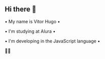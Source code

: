 ## Hi there 👋
• My name is Vitor Hugo •

• I'm studying at Alura •

• I'm developing in the JavaScript language •

🐺👊
<!--
**Vit00u/Vit00u** is a ✨ _special_ ✨ repository because its `README.md` (this file) appears on your GitHub profile.

Here are some ideas to get you started:

- 🔭 I’m currently working on ...
- 🌱 I’m currently learning 
- 👯 I’m looking to collaborate on ...
- 🤔 I’m looking for help with ...
- 💬 Ask me about ...
- 📫 How to reach me: ...
- 😄 Pronouns: Helicopter 
- ⚡ Fun fact: ...
-->
